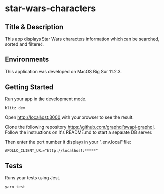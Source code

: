 # **star-wars-characters**

## Title & Description

This app displays Star Wars characters information which can be searched, sorted and filtered.

## Environments

This application was developed on MacOS Big Sur 11.2.3.

## Getting Started

Run your app in the development mode.

```
blitz dev
```

Open [http://localhost:3000](http://localhost:3000) with your browser to see the result.

Clone the following repository https://github.com/graphql/swapi-graphql. Follow the instructions on it's README.md to start a separate DB server.

Then enter the port number it displays in your ".env.local" file:

```
APOLLO_CLIENT_URL="http://localhost:*****"
```

## Tests

Runs your tests using Jest.

```
yarn test
```
